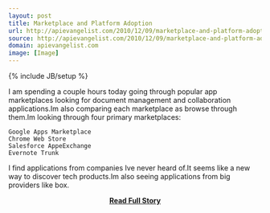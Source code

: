 ```yaml
---
layout: post
title: Marketplace and Platform Adoption
url: http://apievangelist.com/2010/12/09/marketplace-and-platform-adoption/
source: http://apievangelist.com/2010/12/09/marketplace-and-platform-adoption/
domain: apievangelist.com
image: [Image]
---
```

{% include JB/setup %}<p>I am spending a couple hours today going through popular app marketplaces looking for document management and collaboration applications.Im also comparing each marketplace as browse through them.Im looking through four primary marketplaces:

	Google Apps Marketplace
	Chrome Web Store
	Salesforce AppeExchange
	Evernote Trunk

I find applications from companies Ive never heard of.It seems like a new way to discover tech products.Im also seeing applications from big providers like box.</p>
<center><p><a href="http://apievangelist.com/2010/12/09/marketplace-and-platform-adoption/" style='padding:25px; font-sze:18px; font-weight: bold;'>Read Full Story</a></p></center>
